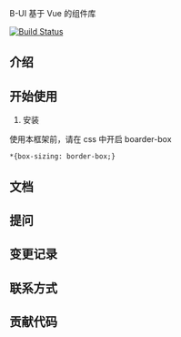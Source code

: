 B-UI	 基于 Vue 的组件库

[![Build Status](https://www.travis-ci.org/BraveWangDev/B-UI.svg?branch=master)](https://www.travis-ci.org/BraveWangDev/B-UI)

## 介绍
## 开始使用

1. 安装

使用本框架前，请在 css 中开启 boarder-box

```
*{box-sizing: border-box;}
```

## 文档
## 提问
## 变更记录
## 联系方式
## 贡献代码




